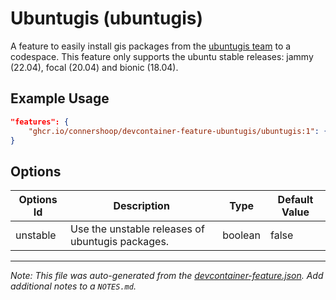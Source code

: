 
# Ubuntugis (ubuntugis)

A feature to easily install gis packages from the [ubuntugis team](https://launchpad.net/~ubuntugis) to a codespace. This feature only supports the ubuntu stable releases: jammy (22.04), focal (20.04) and bionic (18.04).

## Example Usage

```json
"features": {
    "ghcr.io/connershoop/devcontainer-feature-ubuntugis/ubuntugis:1": {}
}
```

## Options

| Options Id | Description | Type | Default Value |
|-----|-----|-----|-----|
| unstable | Use the unstable releases of ubuntugis packages. | boolean | false |



---

_Note: This file was auto-generated from the [devcontainer-feature.json](https://github.com/connershoop/devcontainer-feature-ubuntugis/blob/main/src/ubuntugis/devcontainer-feature.json).  Add additional notes to a `NOTES.md`._
